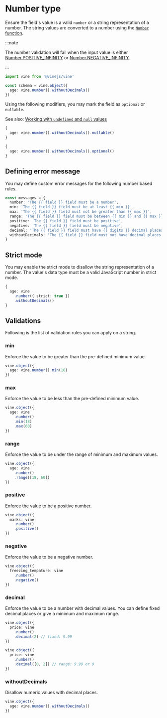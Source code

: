 # Number type

Ensure the field's value is a valid `number` or a string representation of a number. The string values are converted to a number using the [`Number` function](https://developer.mozilla.org/en-US/docs/Web/JavaScript/Reference/Global_Objects/Number).

:::note

The number validation will fail when the input value is either [Number.POSITIVE_INFINITY](https://developer.mozilla.org/en-US/docs/Web/JavaScript/Reference/Global_Objects/Number/POSITIVE_INFINITY) or [Number.NEGATIVE_INFINITY](https://developer.mozilla.org/en-US/docs/Web/JavaScript/Reference/Global_Objects/Number/NEGATIVE_INFINITY).

:::

```ts
import vine from '@vinejs/vine'

const schema = vine.object({
  age: vine.number().withoutDecimals()
})
```

Using the following modifiers, you may mark the field as `optional` or `nullable`.

See also: [Working with `undefined` and `null` values](../guides/schema_101.md#nullable-and-optional-modifiers)

```ts
{
  age: vine.number().withoutDecimals().nullable()
}
```

```ts
{
  age: vine.number().withoutDecimals().optional()
}
```

## Defining error message

You may define custom error messages for the following number based rules.

```ts
const messages = {
  number: 'The {{ field }} field must be a number',
  min: 'The {{ field }} field must be at least {{ min }}',
  max: 'The {{ field }} field must not be greater than {{ max }}',
  range: 'The {{ field }} field must be between {{ min }} and {{ max }}',
  positive: 'The {{ field }} field must be positive',
  negative: 'The {{ field }} field must be negative',
  decimal: 'The {{ field }} field must have {{ digits }} decimal places',
  withoutDecimals: 'The {{ field }} field must not have decimal places',
}
```

## Strict mode

You may enable the strict mode to disallow the string representation of a number. The value's data type must be a valid JavaScript number in strict mode.

```ts
{
  age: vine
    .number({ strict: true })
    .withoutDecimals()
}
```

## Validations

Following is the list of validation rules you can apply on a string.

### min

Enforce the value to be greater than the pre-defined minimum value.

```ts
vine.object({
  age: vine.number().min(18)
})
```

### max

Enforce the value to be less than the pre-defined minimum value.

```ts
vine.object({
  age: vine
    .number()
    .min(18)
    .max(60)
})
```

### range

Enforce the value to be under the range of minimum and maximum values.

```ts
vine.object({
  age: vine
    .number()
    .range([18, 60])
})
```

### positive

Enforce the value to be a positive number.

```ts
vine.object({
  marks: vine
    .number()
    .positive()
})
```

### negative

Enforce the value to be a negative number.

```ts
vine.object({
  freezing_tempature: vine
    .number()
    .negative()
})
```

### decimal

Enforce the value to be a number with decimal values. You can define fixed decimal places or give a minimum and maximum range.

```ts
vine.object({
  price: vine
    .number()
    .decimal(2) // fixed: 9.99
})

vine.object({
  price: vine
    .number()
    .decimal([0, 2]) // range: 9.99 or 9
})
```

### withoutDecimals
Disallow numeric values with decimal places.

```ts
vine.object({
  age: vine.number().withoutDecimals()
})
```

